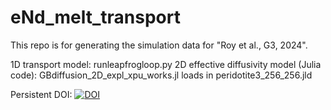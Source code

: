 # eNd_melt_transport

This repo is for generating the simulation data for "Roy et al., G3, 2024".

1D transport model: runleapfrogloop.py
2D effective diffusivity model (Julia code): GBdiffusion_2D_expl_xpu_works.jl
loads in peridotite3_256_256.jld

Persistent DOI: [![DOI](https://zenodo.org/badge/854148788.svg)](https://zenodo.org/doi/10.5281/zenodo.13732505)
